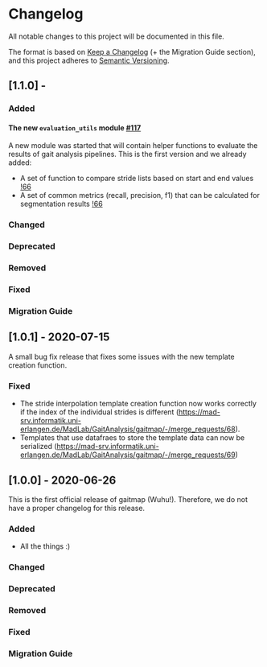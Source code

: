 # Changelog
All notable changes to this project will be documented in this file.

The format is based on [Keep a Changelog](https://keepachangelog.com/en/1.0.0/) (+ the Migration Guide section),
and this project adheres to [Semantic Versioning](https://semver.org/spec/v2.0.0.html).

## [1.1.0] -

### Added

#### The new `evaluation_utils` module [#117](https://mad-srv.informatik.uni-erlangen.de/MadLab/GaitAnalysis/gaitmap/-/issues/117)

A new module was started that will contain helper functions to evaluate the results of gait analysis pipelines.
This is the first version and we already added:

- A set of function to compare stride lists based on start and end values [!66](https://mad-srv.informatik.uni-erlangen.de/MadLab/GaitAnalysis/gaitmap/-/merge_requests/66)
- A set of common metrics (recall, precision, f1) that can be calculated for segmentation results [!66](https://mad-srv.informatik.uni-erlangen.de/MadLab/GaitAnalysis/gaitmap/-/merge_requests/66)

### Changed

### Deprecated

### Removed

### Fixed

### Migration Guide

## [1.0.1] - 2020-07-15

A small bug fix release that fixes some issues with the new template creation function.

### Fixed

- The stride interpolation template creation function now works correctly if the index of the individual strides is 
  different (https://mad-srv.informatik.uni-erlangen.de/MadLab/GaitAnalysis/gaitmap/-/merge_requests/68).
- Templates that use datafraes to store the template data can now be serialized
  (https://mad-srv.informatik.uni-erlangen.de/MadLab/GaitAnalysis/gaitmap/-/merge_requests/69)

## [1.0.0] - 2020-06-26

This is the first official release of gaitmap (Wuhu!).
Therefore, we do not have a proper changelog for this release.

### Added
- All the things :)

### Changed

### Deprecated

### Removed

### Fixed

### Migration Guide